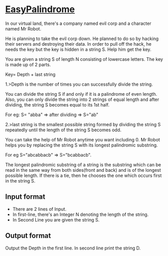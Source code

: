 # [EasyPalindrome][link]

In our virtual land, there's a company named evil corp and a character named Mr Robot.

He is planning to take the evil corp down. He planned to do so by hacking their servers and destroying their data. In order to pull off the hack, he needs the key but the key is hidden in a string S. Help him get the key.

You are given a string S of length N consisting of lowercase letters. The key is made up of 2 parts.

Key= Depth + last string

1.>Depth is the number of times you can successfully divide the string.

You can divide the string S if and only if it is a palindrome of even length.
Also, you can only divide the string into 2 strings of equal length and after dividing, the string S becomes equal to its 1st half.

For eg: S= "abba" => after dividing => S="ab"

2.>last string is the smallest possible string formed by dividing the string S repeatedly until the length of the string S becomes odd.

You can take the help of Mr Robot anytime you want including 0. Mr Robot helps you by replacing the string S with its longest palindromic substring.

For eg S="abcabbacb" => S="bcabbacb".

The longest palindromic substring of a string is the substring which can be read in the same way from both sides(front and back) and is of the longest possible length. If there is a tie, then he chooses the one which occurs first in the string S.

## Input format

- There are 2 lines of Input.
- In first-line, there's an Integer N denoting the length of the string.
- In Second Line you are given the string S.

## Output format

Output the Depth in the first line.
In second line print the string D.

[link]: https://www.hackerearth.com/practice/algorithms/string-algorithm/manachars-algorithm/practice-problems/algorithm/easypalindrome-8671e4e3/
